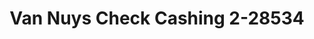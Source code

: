 ---
f_zip-code: 91406
f_state-code: CA
title: Van Nuys Check Cashing 2-28534
f_phone: 818-787-2274
f_city-only: Van Nuys
f_address: 15333 Sherman Way Van Nuys
f_location-unique-id: '28534'
slug: van-nuys-check-cashing-2-28534
updated-on: '2024-05-30T13:46:58.046Z'
created-on: '2024-05-30T13:36:59.803Z'
published-on: '2024-05-30T13:54:32.469Z'
f_city-state: cms/city/van-nuys-ca.md
f_company: cms/company/van-nuys-check-cashing-2.md
f_state: cms/state/california.md
layout: '[payday-loan].html'
tags: payday-loan
---